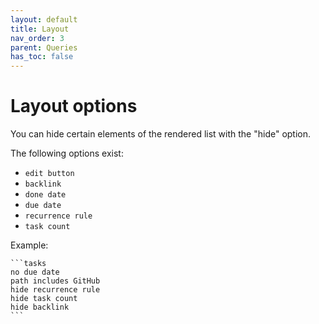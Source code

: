 ```yaml
---
layout: default
title: Layout
nav_order: 3
parent: Queries
has_toc: false
---
```


# Layout options
You can hide certain elements of the rendered list with the "hide" option.

The following options exist:

- `edit button`
- `backlink`
- `done date`
- `due date`
- `recurrence rule`
- `task count`

Example:

    ```tasks
    no due date
    path includes GitHub
    hide recurrence rule
    hide task count
    hide backlink
    ```
